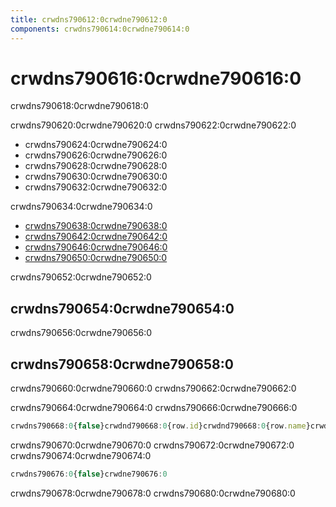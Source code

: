 ```yaml
---
title: crwdns790612:0crwdne790612:0
components: crwdns790614:0crwdne790614:0
---
```

# crwdns790616:0crwdne790616:0

<p class="description">crwdns790618:0crwdne790618:0</p>

crwdns790620:0crwdne790620:0 crwdns790622:0crwdne790622:0

- crwdns790624:0crwdne790624:0
- crwdns790626:0crwdne790626:0
- crwdns790628:0crwdne790628:0
- crwdns790630:0crwdne790630:0
- crwdns790632:0crwdne790632:0

crwdns790634:0crwdne790634:0

- [crwdns790638:0crwdne790638:0](crwdns790636:0crwdne790636:0)
- [crwdns790642:0crwdne790642:0](crwdns790640:0crwdne790640:0)
- [crwdns790646:0crwdne790646:0](crwdns790644:0crwdne790644:0)
- [crwdns790650:0crwdne790650:0](crwdns790648:0crwdne790648:0)

crwdns790652:0crwdne790652:0

## crwdns790654:0crwdne790654:0

crwdns790656:0crwdne790656:0

## crwdns790658:0crwdne790658:0

crwdns790660:0crwdne790660:0 crwdns790662:0crwdne790662:0

crwdns790664:0crwdne790664:0 crwdns790666:0crwdne790666:0

```jsx
crwdns790668:0{false}crwdnd790668:0{row.id}crwdnd790668:0{row.name}crwdnd790668:0{row.calories}crwdnd790668:0{row.fat}crwdne790668:0
```

crwdns790670:0crwdne790670:0 crwdns790672:0crwdne790672:0 crwdns790674:0crwdne790674:0

```jsx
crwdns790676:0{false}crwdne790676:0
```

crwdns790678:0crwdne790678:0 crwdns790680:0crwdne790680:0